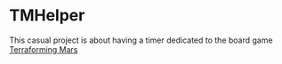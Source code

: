 # TMHelper
This casual project is about having a timer dedicated to the board game [Terraforming Mars](https://www.trictrac.net/jeu-de-societe/terraforming-mars-2)